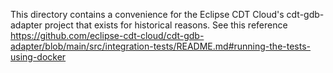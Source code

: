 This directory contains a convenience for the Eclipse CDT Cloud's cdt-gdb-adapter project that exists
for historical reasons. See this reference https://github.com/eclipse-cdt-cloud/cdt-gdb-adapter/blob/main/src/integration-tests/README.md#running-the-tests-using-docker
